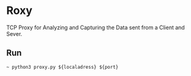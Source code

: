 # Roxy
TCP Proxy for Analyzing and Capturing the Data sent from a Client and Sever.

## Run
`~ python3 proxy.py ${localadress} ${port}`

